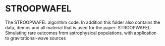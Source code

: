 # STROOPWAFEL
The STROOPWAFEL algorithm code. In addition this folder also contains the data, demos and all material that is used for the paper:  STROOPWAFEL: Simulating rare outcomes from astrophysical populations, with application to gravitational-wave sources
